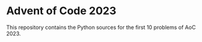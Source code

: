 # Advent of Code 2023

This repository contains the Python sources for the first 10 problems of AoC 2023.